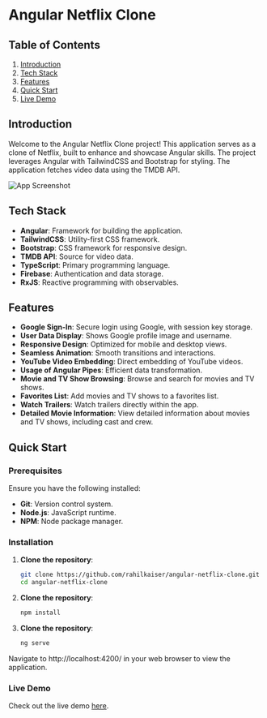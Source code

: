 # Angular Netflix Clone

## Table of Contents

1. [Introduction](#introduction)
2. [Tech Stack](#tech-stack)
3. [Features](#features)
4. [Quick Start](#quick-start)
5. [Live Demo](#live-demo)

## Introduction

Welcome to the Angular Netflix Clone project! This application serves as a clone of Netflix, built to enhance and showcase Angular skills. The project leverages Angular with TailwindCSS and Bootstrap for styling. The application fetches video data using the TMDB API.

![App Screenshot](link_to_image)

## Tech Stack

- **Angular**: Framework for building the application.
- **TailwindCSS**: Utility-first CSS framework.
- **Bootstrap**: CSS framework for responsive design.
- **TMDB API**: Source for video data.
- **TypeScript**: Primary programming language.
- **Firebase**: Authentication and data storage.
- **RxJS**: Reactive programming with observables.

## Features

- **Google Sign-In**: Secure login using Google, with session key storage.
- **User Data Display**: Shows Google profile image and username.
- **Responsive Design**: Optimized for mobile and desktop views.
- **Seamless Animation**: Smooth transitions and interactions.
- **YouTube Video Embedding**: Direct embedding of YouTube videos.
- **Usage of Angular Pipes**: Efficient data transformation.
- **Movie and TV Show Browsing**: Browse and search for movies and TV shows.
- **Favorites List**: Add movies and TV shows to a favorites list.
- **Watch Trailers**: Watch trailers directly within the app.
- **Detailed Movie Information**: View detailed information about movies and TV shows, including cast and crew.

## Quick Start

### Prerequisites

Ensure you have the following installed:

- **Git**: Version control system.
- **Node.js**: JavaScript runtime.
- **NPM**: Node package manager.

### Installation

1. **Clone the repository**:
   ```bash
   git clone https://github.com/rahilkaiser/angular-netflix-clone.git
   cd angular-netflix-clone
2. **Clone the repository**:
   ```bash
   npm install
3. **Clone the repository**:
   ```bash
   ng serve
Navigate to http://localhost:4200/ in your web browser to view the application.

### Live Demo
Check out the live demo [here](https://master--angular-store-project.netlify.app).


